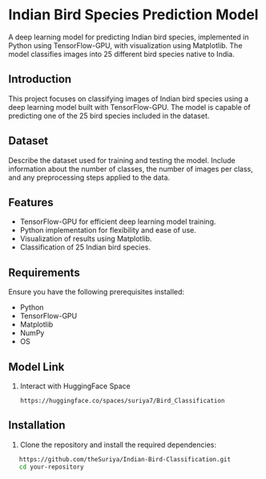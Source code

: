 # Indian Bird Species Prediction Model

A deep learning model for predicting Indian bird species, implemented in Python using TensorFlow-GPU, with visualization using Matplotlib. The model classifies images into 25 different bird species native to India.


## Introduction

This project focuses on classifying images of Indian bird species using a deep learning model built with TensorFlow-GPU. The model is capable of predicting one of the 25 bird species included in the dataset.

## Dataset

Describe the dataset used for training and testing the model. Include information about the number of classes, the number of images per class, and any preprocessing steps applied to the data.

## Features

- TensorFlow-GPU for efficient deep learning model training.
- Python implementation for flexibility and ease of use.
- Visualization of results using Matplotlib.
- Classification of 25 Indian bird species.

## Requirements

Ensure you have the following prerequisites installed:

- Python 
- TensorFlow-GPU
- Matplotlib 
- NumPy 
- OS
  
## Model Link
1. Interact with HuggingFace Space
   ```
   https://huggingface.co/spaces/suriya7/Bird_Classification

## Installation

1. Clone the repository and install the required dependencies:

```bash
   https://github.com/theSuriya/Indian-Bird-Classification.git
   cd your-repository


